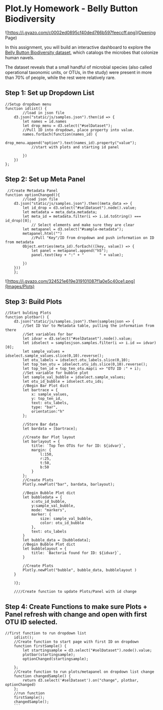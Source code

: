 # Plot.ly Homework - Belly Button Biodiversity

![https://i.gyazo.com/c0002ed0895cf40ded766b597feeccff.png](Opening Page)

In this assignment, you will build an interactive dashboard to explore the [Belly Button Biodiversity dataset](http://robdunnlab.com/projects/belly-button-biodiversity/), which catalogs the microbes that colonize human navels.

The dataset reveals that a small handful of microbial species (also called operational taxonomic units, or OTUs, in the study) were present in more than 70% of people, while the rest were relatively rare.

## Step 1: Set up Dropdown List
```
//Setup dropdown menu
function idlist() {
        //load in json file
    d3.json("static/js/samples.json").then(id => {
        let names = id.names
        let drop_menu = d3.select("#selDataset");
        //Pull ID into dropdown, place property into value.
        names.forEach(function(names_id) {
            drop_menu.append("option").text(names_id).property("value");
            //start with plots and starting id panel

        })
    })
};
```
## Step 2: Set up Meta Panel
```
 //Create Metadata Panel
function optionChanged(){
        //load json file
    d3.json("static/js/samples.json").then((meta_data => {
        let id_drop = d3.select("#selDataset").node().value;
        let metadata = meta_data.metadata;
        let meta_id = metadata.filter(i => i.id.toString() === id_drop)[0];
            // Select elements and make sure they are clear
        let metapanel = d3.select("#sample-metadata");
        metapanel.html("")
            //Pull "Key"/ID from dropdown and push information on ID from metadata
        Object.entries(meta_id).forEach(([key, value]) => {
            let panel = metapanel.append("h5");
            panel.text(key + ":" + "       " + value);
                
        })
    }))
    };
```
![https://i.gyazo.com/324521e619e319101087f1a0e5c40ce1.png](Images/Plots)
## Step 3: Build Plots
```
//Start bulding Plots
function plotbar() {
    d3.json("static/js/samples.json").then(samplesjson => {
        //Set ID Var to Metadata table, pulling the information from there
        //Set variables for bar
        let idvar = d3.select("#selDataset").node().value;
        let idselect = samplesjson.samples.filter(i => i.id == idvar)[0];
        let sample_values = idselect.sample_values.slice(0,10).reverse();
        let otu_labels = idselect.otu_labels.slice(0,10);
        let top_ten_otu = idselect.otu_ids.slice(0,10).reverse();
        let top_ten_id = top_ten_otu.map(i => "OTU ID :" + i);
        //Set variable for bubble plot
        let sample_val_bubble = idselect.sample_values;
        let otu_id_bubble = idselect.otu_ids;
        //Begin Bar Plot dict 
        let bartrace = {
            x: sample_values,
            y: top_ten_id,
            text: otu_labels,
            type: "bar",
            orientation:"h"
        };
        
        //Store Bar data
        let bardata = [bartrace];

        //Create Bar Plot layout
        let barlayout = {
            title: `Top Ten OTUs for for ID: ${idvar}`,
            margin: {
                l:150,
                r:25,
                t:50,
                b:50
            }
        };
        //Create Plots
        Plotly.newPlot("bar", bardata, barlayout);

        //Begin Bubble Plot dict
        let bubbledata = {
            x:otu_id_bubble,
            y:sample_val_bubble,
            mode: "markers",
            marker: {
                size: sample_val_bubble,
                color: otu_id_bubble
            },
            text: otu_labels
        }
        let bubble_data = [bubbledata];
        //Begin Bubble Plot dict
        let bubblelayout = {
            title: `Bacteria found for ID: ${idvar}`,
        }

        //Create Plots
        Plotly.newPlot("bubble", bubble_data, bubblelayout )
    }

    )};

    ////Create function to update Plots/Panel with id change
```
## Step 4: Create Functions to make sure Plots + Panel refresh with change and open with first OTU ID selected.
```
//first function to run dropdown list
    idlist();
    //Create function to start page with first ID on dropdown
    function firstSample() {
        let startingsample = d3.select("#selDataset").node().value;
        plotbar(startingsample);
        optionChanged(startingsample);
  
    };
    //Create function to run plots/metapanel on dropdown list change
    function changedSample() {
        return d3.select('#selDataset').on("change", plotbar, optionChanged)
    };
    //run function
    firstSample();
    changedSample();
    ```
